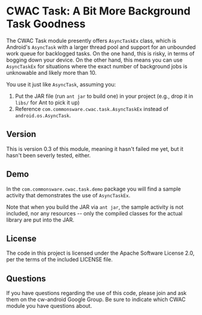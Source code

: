CWAC Task: A Bit More Background Task Goodness
==============================================

The CWAC Task module presently offers `AsyncTaskEx` class,
which is Android's `AsyncTask` with a larger thread pool
and support for an unbounded work queue for backlogged
tasks. On the one hand, this is risky, in terms of bogging
down your device. On the other hand, this means you can
use `AsyncTaskEx` for situations where the exact number
of background jobs is unknowable and likely more than
10.

You use it just like `AsyncTask`, assuming you:

1. Put the JAR file (run `ant jar` to build one) in your
project (e.g., drop it in `libs/` for Ant to pick it up)
2. Reference `com.commonsware.cwac.task.AsyncTaskEx` instead
of `android.os.AsyncTask`.

Version
-------
This is version 0.3 of this module, meaning it hasn't failed
me yet, but it hasn't been severly tested, either.

Demo
----
In the `com.commonsware.cwac.task.demo` package you will find
a sample activity that demonstrates the use of `AsyncTaskEx`.

Note that when you build the JAR via `ant jar`, the sample
activity is not included, nor any resources -- only the
compiled classes for the actual library are put into the JAR.

License
-------
The code in this project is licensed under the Apache
Software License 2.0, per the terms of the included LICENSE
file.

Questions
---------
If you have questions regarding the use of this code, please
join and ask them on the cw-android Google Group. Be sure to
indicate which CWAC module you have questions about.
